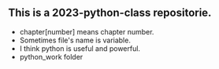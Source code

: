 ## This is a 2023-python-class repositorie.
- chapter[number] means chapter number.
- Sometimes file's name is variable.
- I think python is useful and powerful.
- python_work folder 
